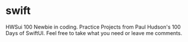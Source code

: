 # swift
HWSui 100
Newbie in coding.
Practice Projects from Paul Hudson's 100 Days of SwiftUI.
Feel free to take what you need or leave me comments. 
